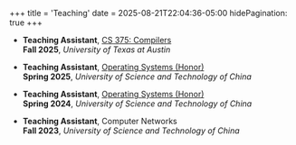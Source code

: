 +++
title = 'Teaching'
date = 2025-08-21T22:04:36-05:00
hidePagination: true
+++

- **Teaching Assistant**, [CS 375: Compilers](https://www.cs.utexas.edu/~novak/cs375.html)  
  **Fall 2025**, *University of Texas at Austin*  

- **Teaching Assistant**, [Operating Systems (Honor)](https://osh-2025.github.io/)  
  **Spring 2025**, *University of Science and Technology of China*  

- **Teaching Assistant**, [Operating Systems (Honor)](https://osh-2024.github.io/)  
  **Spring 2024**, *University of Science and Technology of China*  

- **Teaching Assistant**, Computer Networks  
  **Fall 2023**, *University of Science and Technology of China*  
